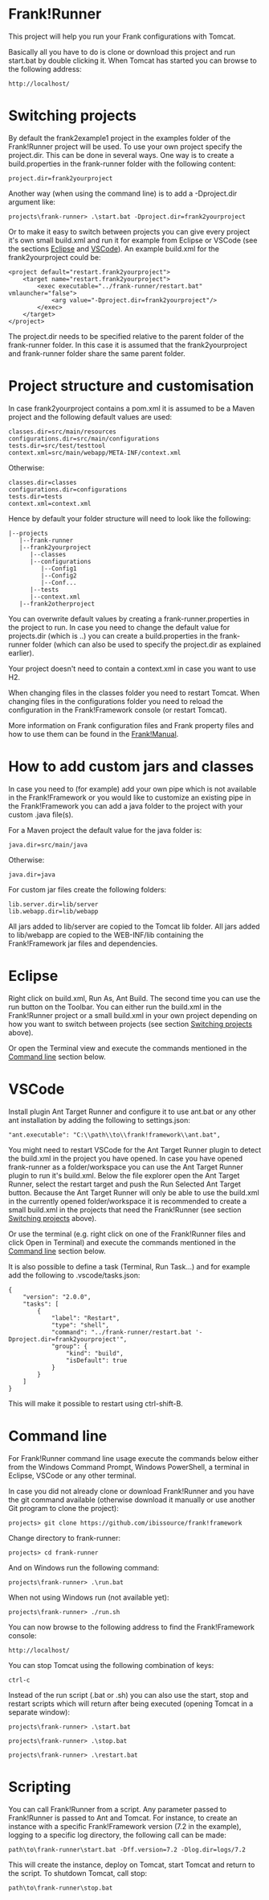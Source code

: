 # Frank!Runner

This project will help you run your Frank configurations with Tomcat.

Basically all you have to do is clone or download this project and run start.bat
by double clicking it. When Tomcat has started you can browse to the following
address:

```
http://localhost/
```


# Switching projects

By default the frank2example1 project in the examples folder of the Frank!Runner
project will be used. To use your own project specify the project.dir. This can
be done in several ways. One way is to create a build.properties in the
frank-runner folder with the following content:

```
project.dir=frank2yourproject
```

Another way (when using the command line) is to add a -Dproject.dir argument
like:

```
projects\frank-runner> .\start.bat -Dproject.dir=frank2yourproject
```

Or to make it easy to switch between projects you can give every project it's
own small build.xml and run it for example from Eclipse or VSCode (see the
sections [Eclipse](#eclipse) and [VSCode](#vscode)). An example build.xml for
the frank2yourproject could be:

```
<project default="restart.frank2yourproject">
	<target name="restart.frank2yourproject">
		<exec executable="../frank-runner/restart.bat" vmlauncher="false">
			<arg value="-Dproject.dir=frank2yourproject"/>
		</exec>
	</target>
</project>
```

The project.dir needs to be specified relative to the parent folder of the
frank-runner folder. In this case it is assumed that the frank2yourproject and
frank-runner folder share the same parent folder.


# Project structure and customisation

In case frank2yourproject contains a pom.xml it is assumed to be a Maven project
and the following default values are used:

```
classes.dir=src/main/resources
configurations.dir=src/main/configurations
tests.dir=src/test/testtool
context.xml=src/main/webapp/META-INF/context.xml
```

Otherwise:

```
classes.dir=classes
configurations.dir=configurations
tests.dir=tests
context.xml=context.xml
```

Hence by default your folder structure will need to look like the following:

```
|--projects
   |--frank-runner
   |--frank2yourproject
      |--classes
      |--configurations
         |--Config1
         |--Config2
         |--Conf...
      |--tests
      |--context.xml
   |--frank2otherproject
```

You can overwrite default values by creating a frank-runner.properties in the
project to run. In case you need to change the default value for projects.dir
(which is ..) you can create a build.properties in the frank-runner folder
(which can also be used to specify the project.dir as explained earlier).

Your project doesn't need to contain a context.xml in case you want to use H2.

When changing files in the classes folder you need to restart Tomcat. When
changing files in the configurations folder you need to reload the configuration
in the Frank!Framework console (or restart Tomcat).

More information on Frank configuration files and Frank property files and how
to use them can be found in the
[Frank!Manual](https://frank-manual.readthedocs.io/).

# How to add custom jars and classes

In case you need to (for example) add your own pipe which is not available in the
Frank!Framework or you would like to customize an existing pipe in the
Frank!Framework you can add a java folder to the project with your custom .java
 file(s).

For a Maven project the default value for the java folder is:

```
java.dir=src/main/java
```
Otherwise:

```
java.dir=java
```

For custom jar files create the following folders:


```
lib.server.dir=lib/server
lib.webapp.dir=lib/webapp
```

All jars added to lib/server are copied to the Tomcat lib folder. All jars added
to lib/webapp are copied to the WEB-INF/lib containing the Frank!Framework jar
files and dependencies.


# Eclipse

Right click on build.xml, Run As, Ant Build. The second time you can use the run
button on the Toolbar. You can either run the build.xml in the Frank!Runner
project or a small build.xml in your own project depending on how you want to
switch between projects (see section [Switching projects](#switching-projects)
above).

Or open the Terminal view and execute the commands mentioned in the
[Command line](#command-line) section below.


# VSCode

Install plugin Ant Target Runner and configure it to use ant.bat or any other
ant installation by adding the following to settings.json:

```
"ant.executable": "C:\\path\\to\\frank!framework\\ant.bat",
```

You might need to restart VSCode for the Ant Target Runner plugin to detect the
build.xml in the project you have opened. In case you have opened frank-runner
as a folder/workspace you can use the Ant Target Runner plugin to run it's
build.xml. Below the file explorer open the Ant Target Runner, select the
restart target and push the Run Selected Ant Target button. Because the Ant
Target Runner will only be able to use the build.xml in the currently opened
folder/workspace it is recommended to create a small build.xml in the projects
that need the Frank!Runner (see section
[Switching projects](#switching-projects) above).

Or use the terminal (e.g. right click on one of the Frank!Runner files and click
Open in Terminal) and execute the commands mentioned in the
[Command line](#command-line) section below.

It is also possible to define a task (Terminal, Run Task...) and for example
add the following to .vscode/tasks.json:

```
{
    "version": "2.0.0",
    "tasks": [
        {
            "label": "Restart",
            "type": "shell",
            "command": "../frank-runner/restart.bat '-Dproject.dir=frank2yourproject'",
            "group": {
                "kind": "build",
                "isDefault": true
            }
        }
    ]
}
```

This will make it possible to restart using ctrl-shift-B.


# Command line

For Frank!Runner command line usage execute the commands below either from the
Windows Command Prompt, Windows PowerShell, a terminal in Eclipse, VSCode or any
other terminal.

In case you did not already clone or download Frank!Runner and you have the git
command available (otherwise download it manually or use another Git program to
clone the project):

```
projects> git clone https://github.com/ibissource/frank!framework
```

Change directory to frank-runner:

```
projects> cd frank-runner
```

And on Windows run the following command:

```
projects\frank-runner> .\run.bat
```

When not using Windows run (not available yet):

```
projects\frank-runner> ./run.sh
```

You can now browse to the following address to find the Frank!Framework
console:

```
http://localhost/
```

You can stop Tomcat using the following combination of keys: 

```
ctrl-c
```

Instead of the run script (.bat or .sh) you can also use the start, stop and
restart scripts which will return after being executed (opening Tomcat in a
separate window):

```
projects\frank-runner> .\start.bat
```

```
projects\frank-runner> .\stop.bat
```

```
projects\frank-runner> .\restart.bat
```


# Scripting

You can call Frank!Runner from a script. Any parameter passed to Frank!Runner
is passed to Ant and Tomcat. For instance, to create an instance with a specific
Frank!Framework version (7.2 in the example), logging to a specific log
directory, the following call can be made:

```
path\to\frank-runner\start.bat -Dff.version=7.2 -Dlog.dir=logs/7.2
```

This will create the instance, deploy on Tomcat, start Tomcat and return to the
script. To shutdown Tomcat, call stop:

```
path\to\frank-runner\stop.bat
```
